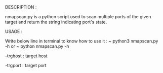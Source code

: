 DESCRIPTION :

nmapscan.py is a python script used to scan multiple ports of the given target and return the string indicating port's state.

USAGE :

Write below line in terminal to know how to use it :
         ~ python3 nmapscan.py -h
	 or
	 ~ python nmapscan.py -h
 
 
-trghost : target host

-trgport : target port
		 
		 
